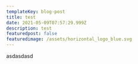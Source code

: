 ```yaml
---
templateKey: blog-post
title: test
date: 2021-05-09T07:57:29.999Z
description: test
featuredpost: false
featuredimage: /assets/horizontal_logo_blue.svg
---
```

asdasdasd